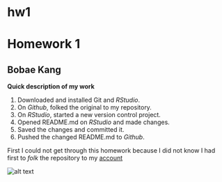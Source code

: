 # hw1

# Homework 1
## Bobae Kang
  **Quick description of my work**
  1. Downloaded and installed Git and *RStudio*.
  2. On *Github*, folked the original to my repository.
  3. On *RStudio*, started a new version control project.
  4. Opened README.md on *RStudio* and made changes.
  5. Saved the changes and committed it.
  6. Pushed the changed README.md to *Github*.
  
  First I could not get through this homework because I did not know I had first to *folk* the repository to my [account](https://github.com/bobaekang/hw01)
  
  ![alt text](https://i.ytimg.com/vi/nytzHVEHLLs/hqdefault.jpg)

